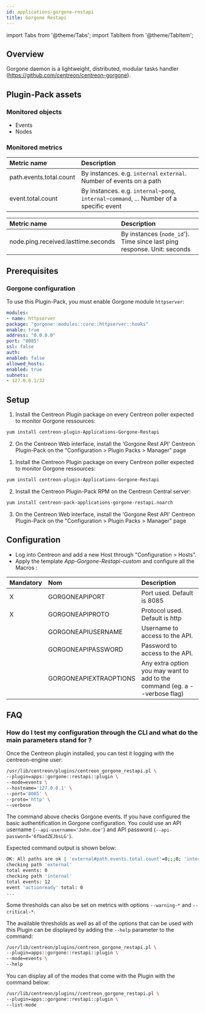```yaml
---
id: applications-gorgone-restapi
title: Gorgone Restapi
---
```

import Tabs from '@theme/Tabs';
import TabItem from '@theme/TabItem';


## Overview

Gorgone daemon is a lightweight, distributed, modular tasks handler (https://github.com/centreon/centreon-gorgone).

## Plugin-Pack assets

### Monitored objects

* Events
* Nodes

### Monitored metrics

<Tabs groupId="operating-systems">
<TabItem value="Events" label="Events">

| Metric name             | Description                                                                            |
| :---------------------- | :------------------------------------------------------------------------------------- |
| path.events.total.count | By instances. e.g. `internal` `external`. Number of events on a path                   |
| event.total.count       | By instances. e.g. `internal~pong`, `internal~command`, ... Number of a specific event |

</TabItem>
<TabItem value="Nodes" label="Nodes">

| Metric name                         | Description                                                             |
| :---------------------------------- | :---------------------------------------------------------------------- |
| node.ping.received.lasttime.seconds | By instances (`node_id`'). Time since last ping response. Unit: seconds |

</TabItem>
</Tabs>

## Prerequisites

### Gorgone configuration

To use this Plugin-Pack, you must enable Gorgone module `httpserver`:

```yaml
modules:
- name: httpserver
package: "gorgone::modules::core::httpserver::hooks"
enable: true
address: "0.0.0.0"
port: "8085"
ssl: false
auth:
enabled: false
allowed_hosts:
enabled: true
subnets:
- 127.0.0.1/32

```

## Setup

<Tabs groupId="licence-systems">
<TabItem value="online" label="Online License">

1. Install the Centreon Plugin package on every Centreon poller expected to monitor Gorgone ressources:

```bash
yum install centreon-plugin-Applications-Gorgone-Restapi
```

2. On the Centreon Web interface, install the 'Gorgone Rest API' Centreon Plugin-Pack on the "Configuration > Plugin Packs > Manager" page

</TabItem>
<TabItem value="offline" label="Offline License">

1. Install the Centreon Plugin package on every Centreon poller expected to monitor Gorgone ressources:

```bash
yum install centreon-plugin-Applications-Gorgone-Restapi
```

2. Install the Centreon Plugin-Pack RPM on the Centreon Central server:

```bash
yum install centreon-pack-applications-gorgone-restapi.noarch
```

3. On the Centreon Web interface, install the 'Gorgone Rest API' Centreon Plugin-Pack on the "Configuration > Plugin Packs > Manager" page

</TabItem>
</Tabs>

## Configuration

* Log into Centreon and add a new Host through "Configuration > Hosts".
* Apply the template *App-Gorgone-Restapi-custom* and configure all the Macros :

| Mandatory | Nom                    | Description                                                                |
| :-------- | :--------------------- | :------------------------------------------------------------------------- |
| X         | GORGONEAPIPORT         | Port used. Default is 8085                                                 |
| X         | GORGONEAPIPROTO        | Protocol used. Default is http                                             |
|           | GORGONEAPIUSERNAME     | Username to access to the API.                                             |
|           | GORGONEAPIPASSWORD     | Password to access to the API.                                             |
|           | GORGONEAPIEXTRAOPTIONS | Any extra option you may want to add to the command (eg. a --verbose flag) |

## FAQ

### How do I test my configuration through the CLI and what do the main parameters stand for ?

Once the Centreon plugin installed, you can test it logging with the centreon-engine user:

```bash
/usr/lib/centreon/plugins/centreon_gorgone_restapi.pl \
--plugin=apps::gorgone::restapi::plugin \
--mode=events \
--hostname='127.0.0.1' \
--port='8085' \
--proto='http' \
--verbose
```

The command above checks Gorgone events.
If you have configured the basic authentification in Gorgone configuration. You could use an API username (`--api-username='John.doe'`) and API password (`--api-password='6fbadZEJbsLG'`).

Expected command output is shown below:

```bash
OK: All paths are ok | 'external#path.events.total.count'=0;;;0; 'internal#path.events.total.count'=12;;;0; 'internal~actionready#event.total.count'=0;;;0; 'internal~bcastlogger#event.total.count'=0;;;0; 'internal~centreonnodesready#event.total.count'=0;;;0; 'internal~command#event.total.count'=0;;;0; 'internal~constatus#event.total.count'=1;;;0; 'internal~dbcleanerready#event.total.count'=0;;;0; 'internal~enginecommand#event.total.count'=0;;;0; 'internal~engineready#event.total.count'=0;;;0; 'internal~httpserverready#event.total.count'=0;;;0; 'internal~information#event.total.count'=1;;;0; 'internal~judgeready#event.total.count'=0;;;0; 'internal~legacycmdready#event.total.count'=0;;;0; 'internal~pipelineready#event.total.count'=0;;;0; 'internal~pong#event.total.count'=6;;;0; 'internal~proxyready#event.total.count'=0;;;0; 'internal~putlog#event.total.count'=0;;;0; 'internal~registernodes#event.total.count'=0;;;0; 'internal~setcoreid#event.total.count'=0;;;0; 'internal~setlogs#event.total.count'=4;;;0; 'internal~unregisternodes#event.total.count'=0;;;0;
checking path 'external'
total events: 0
checking path 'internal'
total events: 12
event 'actionready' total: 0
...
```

Some thresholds can also be set on metrics with options `--warning-*` and `--critical-*`.

The available thresholds as well as all of the options that can be used with this Plugin can be displayed by adding the `--help` parameter to the command:

```bash
/usr/lib/centreon/plugins/centreon_gorgone_restapi.pl \
--plugin=apps::gorgone::restapi::plugin \
--mode=events \
--help
```
You can display all of the modes that come with the Plugin with the command below:

```bash
/usr/lib/centreon/plugins//centreon_gorgone_restapi.pl \
--plugin=apps::gorgone::restapi::plugin \
--list-mode
```
